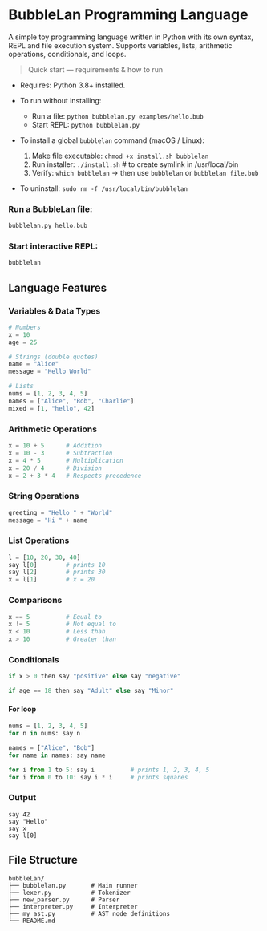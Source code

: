 # BubbleLan Programming Language

A simple toy programming language written in Python with its own syntax, REPL and file execution system. Supports variables, lists, arithmetic operations, conditionals, and loops.

> Quick start — requirements & how to run
- Requires: Python 3.8+ installed.
- To run without installing:
  - Run a file: `python bubblelan.py examples/hello.bub`
  - Start REPL: `python bubblelan.py`
  
- To install a global `bubblelan` command (macOS / Linux):
  1. Make file executable: `chmod +x install.sh bubblelan`
  2. Run installer: `./install.sh`  # to create symlink in /usr/local/bin
  3. Verify: `which bubblelan` → then use `bubblelan` or `bubblelan file.bub`
- To uninstall: `sudo rm -f /usr/local/bin/bubblelan`

### Run a BubbleLan file:
```bash
bubblelan.py hello.bub
```
### Start interactive REPL:
```bash
bubblelan 
```

## Language Features

### Variables & Data Types
```python
# Numbers
x = 10
age = 25

# Strings (double quotes)
name = "Alice"
message = "Hello World"

# Lists
nums = [1, 2, 3, 4, 5]
names = ["Alice", "Bob", "Charlie"]
mixed = [1, "hello", 42]
```

### Arithmetic Operations
```python
x = 10 + 5      # Addition
x = 10 - 3      # Subtraction
x = 4 * 5       # Multiplication
x = 20 / 4      # Division
x = 2 + 3 * 4   # Respects precedence
```

### String Operations
```python
greeting = "Hello " + "World"
message = "Hi " + name
```

### List Operations
```python
l = [10, 20, 30, 40]
say l[0]        # prints 10
say l[2]        # prints 30
x = l[1]        # x = 20
```

### Comparisons
```python
x == 5          # Equal to
x != 5          # Not equal to
x < 10          # Less than
x > 10          # Greater than
```

### Conditionals
```python
if x > 0 then say "positive" else say "negative"

if age == 18 then say "Adult" else say "Minor"
```

#### For loop
```python
nums = [1, 2, 3, 4, 5]
for n in nums: say n

names = ["Alice", "Bob"]
for name in names: say name

for i from 1 to 5: say i          # prints 1, 2, 3, 4, 5
for i from 0 to 10: say i * i     # prints squares
```

### Output
```
say 42
say "Hello"
say x
say l[0]
```

## File Structure

```
bubbleLan/
├── bubblelan.py       # Main runner 
├── lexer.py           # Tokenizer
├── new_parser.py      # Parser
├── interpreter.py     # Interpreter
├── my_ast.py          # AST node definitions
└── README.md
```

